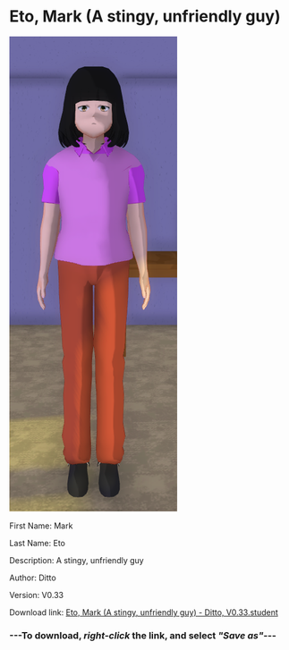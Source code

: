 # Eto, Mark (A stingy, unfriendly guy)

<img src = "https://raw.githubusercontent.com/Arbiter1223/Daigaku-Gurashi-Custom-Students/master/Students/Files/Eto%2C%20Mark%20(A%20stingy%2C%20unfriendly%20guy).png">

First Name: Mark

Last Name: Eto

Description: A stingy, unfriendly guy

Author: Ditto

Version: V0.33

Download link: <a href="https://raw.githubusercontent.com/Arbiter1223/Daigaku-Gurashi-Custom-Students/master/Students/Files/Eto%2C%20Mark%20(A%20stingy%2C%20unfriendly%20guy)%20-%20Ditto%2C%20V0.33.student">Eto, Mark (A stingy, unfriendly guy) - Ditto, V0.33.student</a>

### ---**To download, _right-click_ the link, and select _"Save as"_**---

